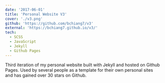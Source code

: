 ```yaml
---
date: '2017-06-01'
title: 'Personal Website V3'
cover: './v3.png'
github: 'https://github.com/bchiang7/v3'
external: 'https://bchiang7.github.io/v3/'
tech:
  - SCSS
  - JavaScript
  - Jekyll
  - Github Pages
---
```


Third iteration of my personal website built with Jekyll and hosted on Github Pages. Used by several people as a template for their own personal sites and has gained over 30 stars on Github.
